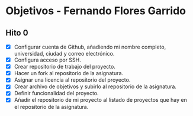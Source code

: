 # Objetivos - Fernando Flores Garrido

## Hito 0

- [x] Configurar cuenta de Github, añadiendo mi nombre completo, universidad, ciudad y correo electrónico.
- [x] Configura acceso por SSH.
- [x] Crear repositorio de trabajo del proyecto.
- [x] Hacer un fork al repositorio de la asignatura.
- [x] Asignar una licencia al repositorio del proyecto.
- [x] Crear archivo de objetivos y subirlo al repositorio de la asignatura.
- [x] Definir funcionalidad del proyecto.
- [x] Añadir el repositorio de mi proyecto al listado de proyectos que hay en el repositorio de la asignatura.
